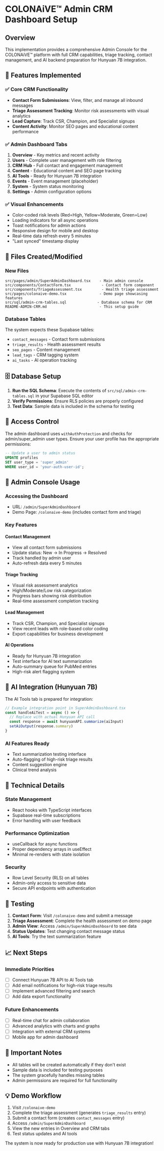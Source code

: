 # COLONAiVE™ Admin CRM Dashboard Setup

## Overview
This implementation provides a comprehensive Admin Console for the COLONAiVE™ platform with full CRM capabilities, triage tracking, contact management, and AI backend preparation for Hunyuan 7B integration.

## 🚀 Features Implemented

### ✅ Core CRM Functionality
- **Contact Form Submissions**: View, filter, and manage all inbound messages
- **Triage Assessment Tracking**: Monitor risk assessments with visual analytics
- **Lead Capture**: Track CSR, Champion, and Specialist signups
- **Content Activity**: Monitor SEO pages and educational content performance

### ✅ Admin Dashboard Tabs
1. **Overview** - Key metrics and recent activity
2. **Users** - Complete user management with role filtering
3. **CRM Hub** - Full contact and engagement management
4. **Content** - Educational content and SEO page tracking
5. **AI Tools** - Ready for Hunyuan 7B integration
6. **Events** - Event management (placeholder)
7. **System** - System status monitoring
8. **Settings** - Admin configuration options

### ✅ Visual Enhancements
- Color-coded risk levels (Red=High, Yellow=Moderate, Green=Low)
- Loading indicators for all async operations
- Toast notifications for admin actions
- Responsive design for mobile and desktop
- Real-time data refresh every 5 minutes
- "Last synced" timestamp display

## 📁 Files Created/Modified

### New Files
```
src/pages/admin/SuperAdminDashboard.tsx    - Main admin console
src/components/ContactForm.tsx              - Contact form component
src/components/TriageAssessment.tsx         - Health triage assessment
src/pages/colonaive-demo.tsx               - Demo page showcasing features
src/sql/admin-crm-tables.sql              - Database schema for CRM
README-ADMIN-CRM.md                        - This setup guide
```

### Database Tables
The system expects these Supabase tables:
- `contact_messages` - Contact form submissions
- `triage_results` - Health assessment results  
- `seo_pages` - Content management
- `lead_tags` - CRM tagging system
- `ai_tasks` - AI operation tracking

## 🗄️ Database Setup

1. **Run the SQL Schema**: Execute the contents of `src/sql/admin-crm-tables.sql` in your Supabase SQL editor
2. **Verify Permissions**: Ensure RLS policies are properly configured
3. **Test Data**: Sample data is included in the schema for testing

## 🔐 Access Control

The admin dashboard uses `withAuthProtection` and checks for admin/super_admin user types. Ensure your user profile has the appropriate permissions:

```sql
-- Update a user to admin status
UPDATE profiles 
SET user_type = 'super_admin' 
WHERE user_id = 'your-auth-user-id';
```

## 🎯 Admin Console Usage

### Accessing the Dashboard
- URL: `/admin/SuperAdminDashboard`
- Demo Page: `/colonaive-demo` (includes contact form and triage)

### Key Features

#### Contact Management
- View all contact form submissions
- Update status: New → In Progress → Resolved
- Track handled by admin user
- Auto-refresh data every 5 minutes

#### Triage Tracking
- Visual risk assessment analytics
- High/Moderate/Low risk categorization
- Progress bars showing risk distribution
- Real-time assessment completion tracking

#### Lead Management
- Track CSR, Champion, and Specialist signups
- View recent leads with role-based color coding
- Export capabilities for business development

#### AI Operations
- Ready for Hunyuan 7B integration
- Test interface for AI text summarization
- Auto-summary queue for PubMed entries
- High-risk alert flagging system

## 🤖 AI Integration (Hunyuan 7B)

The AI Tools tab is prepared for integration:

```typescript
// Example integration point in SuperAdminDashboard.tsx
const handleAiTest = async () => {
  // Replace with actual Hunyuan API call
  const response = await hunyuanAPI.summarize(aiInput)
  setAiOutput(response.summary)
}
```

### AI Features Ready
- Text summarization testing interface
- Auto-flagging of high-risk triage results
- Content suggestion engine
- Clinical trend analysis

## 🔧 Technical Details

### State Management
- React hooks with TypeScript interfaces
- Supabase real-time subscriptions
- Error handling with user feedback

### Performance Optimization  
- useCallback for async functions
- Proper dependency arrays in useEffect
- Minimal re-renders with state isolation

### Security
- Row Level Security (RLS) on all tables
- Admin-only access to sensitive data
- Secure API endpoints with authentication

## 🧪 Testing

1. **Contact Form**: Visit `/colonaive-demo` and submit a message
2. **Triage Assessment**: Complete the health assessment on demo page
3. **Admin View**: Access `/admin/SuperAdminDashboard` to see data
4. **Status Updates**: Test changing contact message status
5. **AI Tools**: Try the text summarization feature

## 📈 Next Steps

### Immediate Priorities
- [ ] Connect Hunyuan 7B API to AI Tools tab
- [ ] Add email notifications for high-risk triage results
- [ ] Implement advanced filtering and search
- [ ] Add data export functionality

### Future Enhancements
- [ ] Real-time chat for admin collaboration
- [ ] Advanced analytics with charts and graphs
- [ ] Integration with external CRM systems
- [ ] Mobile app for admin dashboard

## 🚨 Important Notes

- All tables will be created automatically if they don't exist
- Sample data is included for testing purposes
- The system gracefully handles missing tables
- Admin permissions are required for full functionality

## 💡 Demo Workflow

1. Visit `/colonaive-demo`
2. Complete the triage assessment (generates `triage_results` entry)
3. Submit a contact form (creates `contact_messages` entry)
4. Access `/admin/SuperAdminDashboard` 
5. View the new entries in Overview and CRM tabs
6. Test status updates and AI tools

The system is now ready for production use with Hunyuan 7B integration!